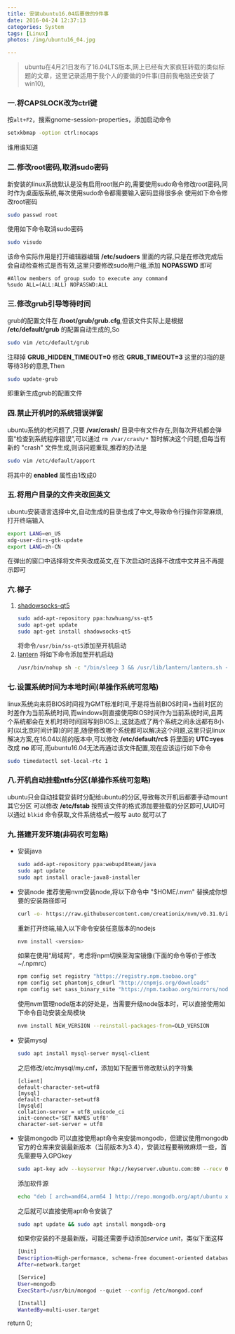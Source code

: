 ```yaml
---
title: 安装ubuntu16.04后要做的9件事
date: 2016-04-24 12:37:13
categories: System
tags: [Linux]
photos: /img/ubuntu16_04.jpg

---
```


> ubuntu在4月21日发布了16.04LTS版本,网上已经有大家疯狂转载的类似标题的文章，这里记录适用于我个人的要做的9件事(目前我电脑还安装了win10),

### 一.将CAPSLOCK改为ctrl键
按`alt+F2`，搜索gnome-session-properties，添加启动命令
```bash
setxkbmap -option ctrl:nocaps
```
谁用谁知道

### 二.修改root密码,取消sudo密码
新安装的linux系统默认是没有启用root账户的,需要使用sudo命令修改root密码,同时作为桌面版系统,每次使用sudo命令都需要输入密码显得很多余
使用如下命令修改root密码
```bash
sudo passwd root
```

使用如下命令取消sudo密码
```bash
sudo visudo
```
该命令实际作用是打开编辑器编辑 **/etc/sudoers** 里面的内容,只是在修改完成后会自动检查格式是否有效,这里只要修改sudo用户组,添加 **NOPASSWD** 即可
```
#Allow members of group sudo to execute any command
%sudo ALL=(ALL:ALL) NOPASSWD:ALL
```

<!-- more -->
### 三.修改grub引导等待时间
grub的配置文件在 **/boot/grub/grub.cfg**,但该文件实际上是根据 **/etc/default/grub** 的配置自动生成的,So
```bash
sudo vim /etc/default/grub
```
注释掉 **GRUB_HIDDEN_TIMEOUT=0** 修改 **GRUB_TIMEOUT=3** 这里的3指的是等待3秒的意思,Then
```bash
sudo update-grub
```
即重新生成grub的配置文件

### 四.禁止开机时的系统错误弹窗
ubuntu系统的老问题了,只要 **/var/crash/** 目录中有文件存在,则每次开机都会弹窗“检查到系统程序错误”,可以通过 `rm /var/crash/*` 暂时解决这个问题,但每当有新的 "crash" 文件生成,则该问题重现,推荐的办法是
```bash
sudo vim /etc/default/apport
```
将其中的 **enabled** 属性由1改成0

### 五.将用户目录的文件夹改回英文
ubuntu安装语言选择中文,自动生成的目录也成了中文,导致命令行操作非常麻烦,打开终端输入
```bash
export LANG=en_US
xdg-user-dirs-gtk-update
export LANG=zh-CN
```
在弹出的窗口中选择将文件夹改成英文,在下次启动时选择不改成中文并且不再提示即可

### 六.梯子
1. [shadowsocks-qt5](https://github.com/shadowsocks/shadowsocks-qt5)
    ```bash
    sudo add-apt-repository ppa:hzwhuang/ss-qt5
    sudo apt-get update
    sudo apt-get install shadowsocks-qt5
    ```
    将命令`/usr/bin/ss-qt5`添加至开机启动
1. [lantern](https://github.com/getlantern/lantern)
    将如下命令添加至开机启动
    ```bash
    /usr/bin/nohup sh -c "/bin/sleep 3 && /usr/lib/lantern/lantern.sh -addr 0.0.0.0:8787 -startup=true &> /dev/null" &> /dev/null
    ```

### 七.设置系统时间为本地时间(单操作系统可忽略)
linux系统向来将BIOS时间视为GMT标准时间,于是将当前BIOS时间+当前时区的时差作为当前系统时间,而windows则直接使用BIOS时间作为当前系统时间,且两个系统都会在关机时将时间回写到BIOS上,这就造成了两个系统之间永远都有8小时(以北京时间计算)的时差,随便修改哪个系统都可以解决这个问题,这里只说linux解决方案,在16.04以前的版本中,可以修改 **/etc/default/rcS** 将里面的 **UTC=yes** 改成 **no** 即可,而ubuntu16.04无法再通过该文件配置,现在应该运行如下命令
```bash
sudo timedatectl set-local-rtc 1
```

### 八.开机自动挂载ntfs分区(单操作系统可忽略)
ubuntu只会自动挂载安装时分配给ubuntu的分区,导致每次开机后都要手动mount其它分区
可以修改 **/etc/fstab** 按照该文件的格式添加要挂载的分区即可,UUID可以通过 `blkid` 命令获取,文件系统格式一般写 auto 就可以了

### 九.搭建开发环境(非码农可忽略)
- 安装java
    ```bash
    sudo add-apt-repository ppa:webupd8team/java
    sudo apt update
    sudo apt install oracle-java8-installer
    ```
- 安装node
    推荐使用nvm安装node,将以下命令中 "$HOME/.nvm" 替换成你想要的安装路径即可
    ```bash
    curl -o- https://raw.githubusercontent.com/creationix/nvm/v0.31.0/install.sh | NVM_DIR="$HOME/.nvm" bash
    ```
    重新打开终端,输入以下命令安装任意版本的nodejs
    ```bash
    nvm install <version>
    ```
    如果在使用“局域网”，考虑将npm切换至淘宝镜像(下面的命令等价于修改~/.npmrc)
    ```bash
    npm config set registry "https://registry.npm.taobao.org"
    npm config set phantomjs_cdnurl "http://cnpmjs.org/downloads"
    npm config set sass_binary_site "https://npm.taobao.org/mirrors/node-sass/"
    ```
    使用nvm管理node版本的好处是，当需要升级node版本时，可以直接使用如下命令自动安装全局模块
    ```bash
    nvm install NEW_VERSION --reinstall-packages-from=OLD_VERSION
    ```
- 安装mysql
	```bash
	sudo apt install mysql-server mysql-client
	```
    之后修改/etc/mysql/my.cnf，添加如下配置节修改默认的字符集
    ```
    [client]
    default-character-set=utf8
    [mysql]
    default-character-set=utf8
    [mysqld]
    collation-server = utf8_unicode_ci
    init-connect='SET NAMES utf8'
    character-set-server = utf8
    ```
- 安装mongodb
	可以直接使用apt命令来安装mongodb，但建议使用mongodb官方的仓库来安装最新版本（当前版本为3.4），安装过程要稍微麻烦一些，首先需要导入GPGkey
    ```bash
    sudo apt-key adv --keyserver hkp://keyserver.ubuntu.com:80 --recv 0C49F3730359A14518585931BC711F9BA15703C6
	```
    添加软件源
    ```bash
    echo "deb [ arch=amd64,arm64 ] http://repo.mongodb.org/apt/ubuntu xenial/mongodb-org/3.4 multiverse" | sudo tee /etc/apt/sources.list.d/mongodb-org-3.4.list
    ```
    之后就可以直接使用apt命令安装了
    ```bash
    sudo apt update && sudo apt install mongodb-org
    ```
    如果你安装的不是最新版，可能还需要手动添加*service unit*，类似下面这样
    ```bash
    [Unit]
    Description=High-performance, schema-free document-oriented database
    After=network.target

    [Service]
    User=mongodb
    ExecStart=/usr/bin/mongod --quiet --config /etc/mongod.conf

    [Install]
    WantedBy=multi-user.target
    ```

return 0;
